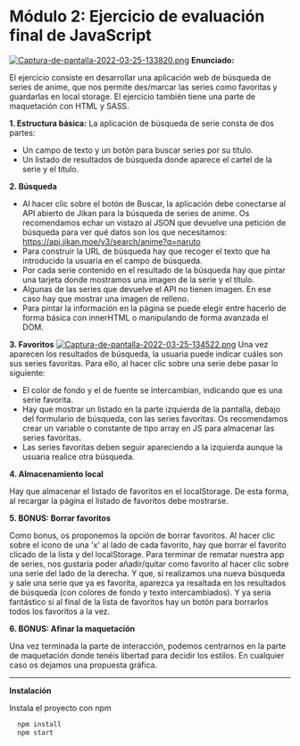 # Módulo 2: Ejercicio de evaluación final de JavaScript
[![Captura-de-pantalla-2022-03-25-133820.png](https://i.postimg.cc/6pdh1DsF/Captura-de-pantalla-2022-03-25-133820.png)](https://postimg.cc/Snx8n1xG)
**Enunciado:**

El ejercicio consiste en desarrollar una aplicación web de búsqueda de series de anime, que nos permite des/marcar las series como favoritas y guardarlas en local storage. El ejercicio también tiene una parte de maquetación con HTML y SASS.

**1. Estructura básica:**
La aplicación de búsqueda de serie consta de dos partes:

- Un campo de texto y un botón para buscar series por su título.
- Un listado de resultados de búsqueda donde aparece el cartel de la serie y el título.

**2. Búsqueda**

- Al hacer clic sobre el botón de Buscar, la aplicación debe conectarse al API abierto de Jikan para la búsqueda de series de anime. Os recomendamos echar un vistazo al JSON que devuelve una petición de búsqueda para ver qué datos son los que necesitamos:
  https://api.jikan.moe/v3/search/anime?q=naruto
- Para construir la URL de búsqueda hay que recoger el texto que ha introducido la usuaria en el campo de búsqueda.
- Por cada serie contenido en el resultado de la búsqueda hay que pintar una tarjeta donde mostramos una imagen de la serie y el título.
- Algunas de las series que devuelve el API no tienen imagen. En ese caso hay que mostrar una imagen de relleno.
- Para pintar la información en la página se puede elegir entre hacerlo de forma básica con innerHTML o manipulando de forma avanzada el DOM.

**3. Favoritos**
[![Captura-de-pantalla-2022-03-25-134522.png](https://i.postimg.cc/0yd3sjMC/Captura-de-pantalla-2022-03-25-134522.png)](https://postimg.cc/CR5JCF4Z)
Una vez aparecen los resultados de búsqueda, la usuaria puede indicar cuáles son sus series favoritas. Para ello, al hacer clic sobre una serie debe pasar lo siguiente:

- El color de fondo y el de fuente se intercambian, indicando que es una serie favorita.
- Hay que mostrar un listado en la parte izquierda de la pantalla, debajo del formulario de búsqueda, con las series favoritas. Os recomendamos crear un variable o constante de tipo array en JS para
  almacenar las series favoritas.
- Las series favoritas deben seguir apareciendo a la izquierda aunque la usuaria realice otra búsqueda.

**4. Almacenamiento local**

Hay que almacenar el listado de favoritos en el localStorage. De esta forma, al recargar la página el listado de favoritos debe mostrarse.

**5. BONUS: Borrar favoritos**

Como bonus, os proponemos la opción de borrar favoritos. Al hacer clic sobre el icono de una 'x' al lado de cada favorito, hay que borrar el favorito clicado de la lista y del localStorage.
Para terminar de rematar nuestra app de series, nos gustaría poder añadir/quitar como favorito al hacer clic sobre una serie del lado de la derecha. Y que, si realizamos una nueva búsqueda y sale una serie que ya es favorita, aparezca ya resaltada en los resultados de búsqueda (con colores de fondo y texto intercambiados).
Y ya sería fantástico si al final de la lista de favoritos hay un botón para borrarlos todos los favoritos a la vez.

**6. BONUS: Afinar la maquetación**

Una vez terminada la parte de interacción, podemos centrarnos en la parte de maquetación donde tenéis libertad para decidir los estilos. En cualquier caso os dejamos una propuesta gráfica.



---

**Instalación**

Instala el proyecto con npm

```bash
  npm install
  npm start
```
